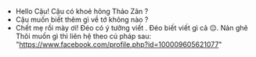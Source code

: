 - Hello Cậu! Cậu có khoẻ hông Thảo Zân ?
- Cậu muốn biết thêm gì về tớ không nào ?
- Chết mẹ rồi mày ơi! Đéo có ý tưởng viết . Đéo biết viết gì cả 😔. Nản ghê
Thôi muốn gì thì liên hệ theo cú pháp sau:
"https://www.facebook.com/profile.php?id=100009605621077"
<!---
Ng2006/Ng2006 is a ✨ special ✨ repository because its `README.md` (this file) appears on your GitHub profile.
You can click the Preview link to take a look at your changes.
--->
